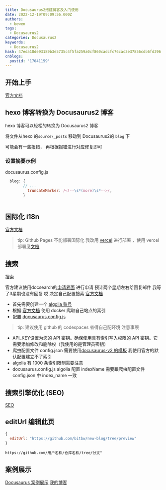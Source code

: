 ```yaml
---
title: Docusaurus2搭建博客及入门使用
date: 2022-12-19T09:09:56.000Z
authors:
  - bowen
tags:
  - Docusaurus2
categories: Docusaurus2
keywords:
  - Docusaurus2
hash: 47eda18de93189b3e5735c4f5fa259a0cf860cadcfc76cac3e37856cdb6fd296
cnblogs:
  postid: '17041159'
---
```



## 开始上手

[官方文档](https://docusaurus.io/zh-CN/docs/category/getting-started)

## hexo 博客转换为 Docusaurus2 博客

hexo 博客可以轻松的转换为  Docusaurus2 博客

将文件从hexo 的`source\_posts` 移动到 Docusaurus2的 `blog` 下

可能会有一些报错， 再根据报错进行对应修复即可

<!-- more -->

### 设置摘要示例

docusaurus.config.js

```js
  blog: {
        // ...
          truncateMarker: /<!--\s*(more)\s*-->/,
        }
      
```

## 国际化 i18n

[官方文档](https://docusaurus.io/zh-CN/docs/i18n/tutorial)

> tip: Github Pages 不能部署国际化 我改用 [vercel](https://vercel.com/docs) 进行部署 ，使用 vercel 部署见[文档](https://vercel.com/docs/concepts/git/vercel-for-github)

## 搜索

[搜索](https://docusaurus.io/zh-CN/docs/search)

官方建议使用docsearch的[申请界面](https://docsearch.algolia.com/apply/) 进行申请 预计两个星期左右给回复邮件 我等了3星期也没有回复 哎
决定自己配置搜索 [官方文档](https://docsearch.algolia.com/docs/legacy/run-your-own)
- 首先需要创建一个 [algolia 账号]( https://www.algolia.com/)
- 根据 [官方文档](https://docsearch.algolia.com/docs/legacy/run-your-own) 使用 docker 爬取自己站点的索引
- 配置 [docusaurus.config.js](https://docusaurus.io/docs/search#connecting-algolia)

> tip: 建议使用 github 的 codespaces 省得自己配环境
注意事项
- API_KEY设置为您的 API 密钥。确保使用具有索引写入权限的 API 密钥。它需要添加修改和删除权（我使用的是管理员密钥）
- 爬虫配置文件 config.json 需要使用[docusaurus-v2 的模板](https://github.com/algolia/docsearch-configs/blob/master/configs/docusaurus-2.json) 我使用官方的默认配置建立不了索引
- algolia 有 1000 条索引限制需要注意
- docusaurus.config.js algolia 配置 indexName 需要跟爬虫配置文件  config.json 中 index_name 一致 


## 搜索引擎优化 (SEO)

[SEO](https://docusaurus.io/zh-CN/docs/seo)

## editUrl 编辑此页

```js
{
  editUrl: "https://github.com/bitbw/new-blog/tree/preview"
}
```

```
https://github.com/用户名称/仓库名称/tree/分支"
```

## 案例展示

[Docusaurus 案例展示](https://docusaurus.io/zh-CN/showcase)
[我的博客](https://github.com/bitbw/new-blog)
